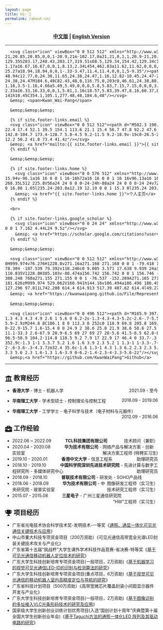```yaml
---
layout: page
title: Hi~ 👋
permalink: /about-cn/
---
```



[comment]: <> (  <h2 align="center">PAPER</h2>)
  <h3 align="center">
  <a href="/about-cn/">中文版</a> 
  | <a href="/about/">English Version</a> 
  </h3>


<div align="center">
  <table style="border: none; background-color: transparent;">
    <tr align="center">
      <td style="width: 70%; border: none; padding: 0.01; background-color: transparent;  vertical-align: middle; text-align: left;">

      <svg class="icon" viewBox="0 0 512 512" xmlns="http://www.w3.org/2000/svg"><path id="XMLID_501_-1" data-name="XMLID 501 -1" d="M408.67,298.53a21,21,0,1,1,20.9-21,20.85,20.85,0,0,1-20.9,21m-102.17,0a21,21,0,1,1,20.9-21,20.84,20.84,0,0,1-20.9,21M458.59,417.39C491.1,394.08,512,359.13,512,319.51c0-71.08-68.5-129.35-154.41-129.35S203.17,248.43,203.17,319.51s68.5,129.34,154.42,129.34c17.41,0,34.83-2.33,49.92-7,2.49-.86,3.48-1.17,4.64-1.17a16.67,16.67,0,0,1,8.13,2.34L454,462.83a11.62,11.62,0,0,0,3.48,1.17,5,5,0,0,0,4.65-4.66,14.27,14.27,0,0,0-.77-3.86c-.41-1.46-5-16-7.36-25.27a18.94,18.94,0,0,1-.33-3.47,11.4,11.4,0,0,1,5-9.35"/><path id="XMLID_505_-7" data-name="XMLID 505 -7" d="M246.13,178.51a24.47,24.47,0,0,1,0-48.94c12.77,0,24.38,11.65,24.38,24.47,1.16,12.82-10.45,24.47-24.38,24.47m-123.06,0A24.47,24.47,0,1,1,147.45,154a24.57,24.57,0,0,1-24.38,24.47M184.6,48C82.43,48,0,116.75,0,203c0,46.61,24.38,88.56,63.85,116.53C67.34,321.84,68,327,68,329a11.38,11.38,0,0,1-.66,4.49C63.85,345.14,59.4,364,59.21,365s-1.16,3.5-1.16,4.66a5.49,5.49,0,0,0,5.8,5.83,7.15,7.15,0,0,0,3.49-1.17L108,351c3.49-2.33,5.81-2.33,9.29-2.33a16.33,16.33,0,0,1,5.81,1.16c18.57,5.83,39.47,8.16,60.37,8.16h10.45a133.24,133.24,0,0,1-5.81-38.45c0-78.08,75.47-141,168.35-141h10.45C354.1,105.1,277.48,48,184.6,48"/></svg>
      &emsp; <span>Kwan_Wai-Pang</span>

      &emsp;&emsp;&emsp;

      {% if site.footer-links.email %}
      <svg class="icon" viewBox="0 0 512 512"><path d="M502.3 190.8c3.9-3.1 9.7-.2 9.7 4.7V400c0 26.5-21.5 48-48 48H48c-26.5 0-48-21.5-48-48V195.6c0-5 5.7-7.8 9.7-4.7 22.4 17.4 52.1 39.5 154.1 113.6 21.1 15.4 56.7 47.8 92.2 47.6 35.7.3 72-32.8 92.3-47.6 102-74.1 131.6-96.3 154-113.7zM256 320c23.2.4 56.6-29.2 73.4-41.4 132.7-96.3 142.8-104.7 173.4-128.7 5.8-4.5 9.2-11.5 9.2-18.9v-19c0-26.5-21.5-48-48-48H48C21.5 64 0 85.5 0 112v19c0 7.4 3.4 14.3 9.2 18.9 30.6 23.9 40.7 32.4 173.4 128.7 16.8 12.2 50.2 41.8 73.4 41.4z"/></svg>
      &emsp; <a href="mailto:{{ site.footer-links.email }}">{{ site.footer-links.email }}</a>
      {% endif %}

      &emsp;&emsp;&emsp;

      {% if site.footer-links.home %}
        <svg class="icon" viewBox="0 0 576 512" xmlns="http://www.w3.org/2000/svg"><path d="M280.37 148.26L96 300.11V464a16 16 0 0 0 16 16l112.81-.29a16 16 0 0 0 16-15.94v-96.1a16 16 0 0 1 16-16h72a16 16 0 0 1 16 16v96.13a16 16 0 0 0 16 15.94l112.89.29a16 16 0 0 0 16-16V300L295.67 148.26a12.19 12.19 0 0 0-15.3 0zM573.32 268.35L512 225.8V56a24 24 0 0 0-24-24h-88a24 24 0 0 0-24 24v72.11L318.47 43.05c-20.61-17.8-51.33-17.8-71.95 0L2.68 268.35a12 12 0 0 0-1.64 16.88l25.5 31.11a12 12 0 0 0 16.88 1.65l235.24-203.8a12.19 12.19 0 0 1 15.3 0l235.24 203.8a12 12 0 0 0 16.88-1.65l25.5-31.11a12 12 0 0 0-1.66-16.88z"/></svg>
        &emsp; <a href="{{ site.footer-links.home }}">个人主页</a>
      {% endif %}

      <br>

      {% if site.footer-links.google_scholar %}
        <svg class="icon" viewBox="0 0 24 24" xmlns="http://www.w3.org/2000/svg"><path d="M12 24a7 7 0 1 1 0-14 7 7 0 0 1 0 14zm0-24L0 9.5l4.838 3.94A8 8 0 0 1 12 9a8 8 0 0 1 7.162 4.44L24 9.5z"/></svg>
        &emsp; <a href="https://scholar.google.com/citations?user={{ site.footer-links.google_scholar }}">发表论文</a>
      {% endif %}

      &emsp;&emsp;&emsp;

      <svg class="icon" viewBox="0 0 512 512" xmlns="http://www.w3.org/2000/svg"><path fill-rule="evenodd" clip-rule="evenodd" d="M228.827 0H999.974v76.276H1228.8v271.16a271.168 271.168 0 0 1 -79.418 191.739 271.194 271.194 0 0 1 -152.294 76.537A271.13 271.13 0 0 1 920.55 768c-49.862 49.862 -117.146 78.304 -187.539 79.392v110.246c0 9.005 3.571 17.638 9.939 24a33.946 33.946 0 0 0 24 9.946c41.574 0 81.44 16.512 110.835 45.907a156.755 156.755 0 0 1 45.914 110.835V1228.8H305.103v-80.474a156.742 156.742 0 0 1 156.746 -156.742 33.933 33.933 0 0 0 24.001 -9.946 33.926 33.926 0 0 0 9.942 -24v-110.246A271.168 271.168 0 0 1 308.248 768a271.155 271.155 0 0 1 -76.537 -152.289A271.165 271.165 0 0 1 0 347.436V76.276h228.827zm0 160.941H84.666v186.494a186.496 186.496 0 0 0 144.161 181.626zM999.974 529.062V160.941h144.16v186.494a186.496 186.496 0 0 1 -54.624 131.871 186.496 186.496 0 0 1 -89.536 49.755M613.887 204.8l48.251 156.294H819.2l-127.296 97.011L742.208 614.4 614.913 517.39 487.62 614.4l49.275 -157.373L409.6 360.017h157.064z"/></svg>
      &emsp; <a href="https://kwanwaipang.github.io/File/Representative_works/Granted_patents.html">授权专利</a>

      &emsp;&emsp;&emsp;

      <svg class="icon" viewBox="0 0 496 512"><path d="M165.9 397.4c0 2-2.3 3.6-5.2 3.6-3.3.3-5.6-1.3-5.6-3.6 0-2 2.3-3.6 5.2-3.6 3-.3 5.6 1.3 5.6 3.6zm-31.1-4.5c-.7 2 1.3 4.3 4.3 4.9 2.6 1 5.6 0 6.2-2s-1.3-4.3-4.3-5.2c-2.6-.7-5.5.3-6.2 2.3zm44.2-1.7c-2.9.7-4.9 2.6-4.6 4.9.3 2 2.9 3.3 5.9 2.6 2.9-.7 4.9-2.6 4.6-4.6-.3-1.9-3-3.2-5.9-2.9zM244.8 8C106.1 8 0 113.3 0 252c0 110.9 69.8 205.8 169.5 239.2 12.8 2.3 17.3-5.6 17.3-12.1 0-6.2-.3-40.4-.3-61.4 0 0-70 15-84.7-29.8 0 0-11.4-29.1-27.8-36.6 0 0-22.9-15.7 1.6-15.4 0 0 24.9 2 38.6 25.8 21.9 38.6 58.6 27.5 72.9 20.9 2.3-16 8.8-27.1 16-33.7-55.9-6.2-112.3-14.3-112.3-110.5 0-27.5 7.6-41.3 23.6-58.9-2.6-6.5-11.1-33.3 2.6-67.9 20.9-6.5 69 27 69 27 20-5.6 41.5-8.5 62.8-8.5s42.8 2.9 62.8 8.5c0 0 48.1-33.6 69-27 13.7 34.7 5.2 61.4 2.6 67.9 16 17.7 25.8 31.5 25.8 58.9 0 96.5-58.9 104.2-114.8 110.5 9.2 7.9 17 22.9 17 46.4 0 33.7-.3 75.4-.3 83.6 0 6.5 4.6 14.4 17.3 12.1C428.2 457.8 496 362.9 496 252 496 113.3 383.5 8 244.8 8zM97.2 352.9c-1.3 1-1 3.3.7 5.2 1.6 1.6 3.9 2.3 5.2 1 1.3-1 1-3.3-.7-5.2-1.6-1.6-3.9-2.3-5.2-1zm-10.8-8.1c-.7 1.3.3 2.9 2.3 3.9 1.6 1 3.6.7 4.3-.7.7-1.3-.3-2.9-2.3-3.9-2-.6-3.6-.3-4.3.7zm32.4 35.6c-1.6 1.3-1 4.3 1.3 6.2 2.3 2.3 5.2 2.6 6.5 1 1.3-1.3.7-4.3-1.3-6.2-2.2-2.3-5.2-2.6-6.5-1zm-11.4-14.7c-1.6 1-1.6 3.6 0 5.9 1.6 2.3 4.3 3.3 5.6 2.3 1.6-1.3 1.6-3.9 0-6.2-1.4-2.3-4-3.3-5.6-2z"/></svg>
      &emsp;<a href="https://github.com/KwanWaiPang">Github</a>

</td>
      <td style="width: 10%; border: none; padding: 0.01; background-color: transparent; vertical-align: middle; text-align: right;">
        <img src="https://kwanwaipang.github.io/Poster_files/Image/Guan_Weipeng.jpg" width="100%" />
      </td>
    </tr>
  </table>

</div>

## <svg class="section-icon" viewBox="0 0 512 512"><path d="M496 128v16a8 8 0 0 1-8 8h-24v12c0 6.627-5.373 12-12 12H60c-6.627 0-12-5.373-12-12v-12H24a8 8 0 0 1-8-8v-16a8 8 0 0 1 4.941-7.392l232-88a7.996 7.996 0 0 1 6.118 0l232 88A8 8 0 0 1 496 128zm-24 304H40c-13.255 0-24 10.745-24 24v16a8 8 0 0 0 8 8h464a8 8 0 0 0 8-8v-16c0-13.255-10.745-24-24-24zM96 192v192H60c-6.627 0-12 5.373-12 12v20h416v-20c0-6.627-5.373-12-12-12h-36V192h-64v192h-64V192h-64v192h-64V192H96z"/></svg> 教育经历

- **香港大学** - 博士 - 机器人学    <span style="float:right;">2021.09 - 至今</span>

- **华南理工大学** - 学术型硕士 - 控制理论与控制工程   <span style="float:right;">2016.09 - 2019.06</span>

- **华南理工大学** - 工学学士 - 电子科学与技术（电子材料与元器件）  <span style="float:right;">2012.09 - 2016.06</span>



## <svg class="section-icon" viewBox="0 0 512 512"><path d="M320 336c0 8.84-7.16 16-16 16h-96c-8.84 0-16-7.16-16-16v-48H0v144c0 25.6 22.4 48 48 48h416c25.6 0 48-22.4 48-48V288H320v48zm144-208h-80V80c0-25.6-22.4-48-48-48H176c-25.6 0-48 22.4-48 48v48H48c-25.6 0-48 22.4-48 48v80h512v-80c0-25.6-22.4-48-48-48zm-144 0H192V96h128v32z"/></svg> 工作经验

- 2022.06 ~ 2022.09&emsp;&emsp;&emsp; **TCL科技集团有限公司**   <span style="float:right;">技术顾问（兼职）</span>
- 2020.04 - 2020.08&emsp;&emsp;&emsp; **华为技术有限公司** - 网络产品与解决方案 - 创新实验室   <span style="float:right;">解决方案工程师 (特聘实习生)</span>
- 2019.10 - 2020.01&emsp;&emsp;&emsp; **香港中文大学** - 信息工程系   <span style="float:right;">助理研究员</span>
- 2018.10 - 2019.10&emsp;&emsp;&emsp; **中国科学院深圳先进技术研究院** - 先进计算与数字工程研究所 - 多媒体研究中心   <span style="float:right;">助理研究员</span>
- 2018.09 - 2018.10&emsp;&emsp;&emsp; **普联技术有限公司** - 研发处 - SOHO产品线  <span style="float:right;">图像研发工程师（实习生）</span>
- 2018.06 - 2018.09&emsp;&emsp;&emsp; **华为技术有限公司** - 中央研究院 - 玻普实验室   <span style="float:right;">技术研究工程师（实习生）</span>
- 2015.07 - 2015.08&emsp;&emsp;&emsp; **三星电子** - 广州三星通信研究院   <span style="float:right;">“HW”工程师（实习生）</span>


<!-- ## <svg class="section-icon" viewBox="0 0 640 512"><path d="M278.9 511.5l-61-17.7c-6.4-1.8-10-8.5-8.2-14.9L346.2 8.7c1.8-6.4 8.5-10 14.9-8.2l61 17.7c6.4 1.8 10 8.5 8.2 14.9L293.8 503.3c-1.9 6.4-8.5 10.1-14.9 8.2zm-114-112.2l43.5-46.4c4.6-4.9 4.3-12.7-.8-17.2L117 256l90.6-79.7c5.1-4.5 5.5-12.3.8-17.2l-43.5-46.4c-4.5-4.8-12.1-5.1-17-.5L3.8 247.2c-5.1 4.7-5.1 12.8 0 17.5l144.1 135.1c4.9 4.6 12.5 4.4 17-.5zm327.2.6l144.1-135.1c5.1-4.7 5.1-12.8 0-17.5L492.1 112.1c-4.8-4.5-12.4-4.3-17 .5L431.6 159c-4.6 4.9-4.3 12.7.8 17.2L523 256l-90.6 79.7c-5.1 4.5-5.5 12.3-.8 17.2l43.5 46.4c4.5 4.9 12.1 5.1 17 .6z"/></svg> 项目经历 -->

## <svg class="section-icon" viewBox="0 0 576 512"><path d="M572.1 82.38C569.5 71.59 559.8 64 548.7 64h-100.8c.2422-12.45 .1078-23.7-.1559-33.02C447.3 13.63 433.2 0 415.8 0H160.2C142.8 0 128.7 13.63 128.2 30.98C127.1 40.3 127.8 51.55 128.1 64H27.26C16.16 64 6.537 71.59 3.912 82.38C3.1 85.78-15.71 167.2 37.07 245.9c37.44 55.82 100.6 95.03 187.5 117.4c18.7 4.805 31.41 22.06 31.41 41.37C256 428.5 236.5 448 212.6 448H208c-26.51 0-47.99 21.49-47.99 48c0 8.836 7.163 16 15.1 16h223.1c8.836 0 15.1-7.164 15.1-16c0-26.51-21.48-48-47.99-48h-4.644c-23.86 0-43.36-19.5-43.36-43.35c0-19.31 12.71-36.57 31.41-41.37c86.96-22.34 150.1-61.55 187.5-117.4C591.7 167.2 572.9 85.78 572.1 82.38zM77.41 219.8C49.47 178.6 47.01 140.4 48.81 112h80.34c-1.135 34.1 3.773 68.24 16.41 101.7C110.4 215.5 91.91 210.9 77.41 219.8zM498.6 219.8c-14.5-8.918-33.07-3.68-48.3 1.799C462.8 188.1 467.9 153.1 466.9 112h80.34C548.1 140.4 546.5 178.6 498.6 219.8z"/></svg> 项目经历

- 广东省光电技术协会科学技术奖-发明技术-一等奖《[通照、通显一体化可见光通信关键技术与应用](https://kwanwaipang.github.io/ubuntu_md_blog/images/%E5%BE%AE%E4%BF%A1%E5%9B%BE%E7%89%87_20250213102955.jpg)》
- 中山市重大科技专项资金项目（200万资助）《可见光通信高带宽全光谱LED封装关键技术攻关与产业化》
- 广东省第十五届“挑战杯”大学生课外学术科技作品竞赛-省决赛-特等奖《[基于可见光通信移动机器人定位技术的研究](https://r-c-group.github.io/blog_media/images/挑战杯省赛奖状背面.jpg)》
- 广东大学生科技创新培育专项资金项目(一般项目，2万资助)《[基于机器学习的视觉可见光通信LED-ID的识别与检测算法的研究](https://www.gdcyl.org/xxb/ShowArticle.asp?ArticleID=237103)》
- 广东大学生科技创新培育专项资金项目(重点项目，6万资助)《[基于视觉可见光通信的移动机器人室内高精度定位与导航的研究](https://www.gdcyl.org/xxb/ShowArticle.asp?ArticleID=230724)》
- 广东省科技计划项目（500万资助）《高带宽微芯片覆晶封装小间距显示器件开发与产业化》
- 广东大学生科技创新培育专项资金项目(一般项目，2万资助)《[基于图像识别的多址接入VLC光条形码技术的研究及应用](http://czt.gd.gov.cn/attachment/0/1/1286/177942.pdf)》
- 国家级大学生创新创业训练计划优秀项目(入选“国创计划十周年”庆典暨第十届全国大学生创新创业年会)《[基于Taguchi方法的通照一体化LED 阵列及其驱动电路的研究](http://gjcxcy.bjtu.edu.cn/ChengGuoZhanShiDetail.aspx?8A74309679375E0AE72BE8009D45FD33)》


<!-- ## <svg class="section-icon" viewBox="0 0 576 512"><path d="M572.1 82.38C569.5 71.59 559.8 64 548.7 64h-100.8c.2422-12.45 .1078-23.7-.1559-33.02C447.3 13.63 433.2 0 415.8 0H160.2C142.8 0 128.7 13.63 128.2 30.98C127.1 40.3 127.8 51.55 128.1 64H27.26C16.16 64 6.537 71.59 3.912 82.38C3.1 85.78-15.71 167.2 37.07 245.9c37.44 55.82 100.6 95.03 187.5 117.4c18.7 4.805 31.41 22.06 31.41 41.37C256 428.5 236.5 448 212.6 448H208c-26.51 0-47.99 21.49-47.99 48c0 8.836 7.163 16 15.1 16h223.1c8.836 0 15.1-7.164 15.1-16c0-26.51-21.48-48-47.99-48h-4.644c-23.86 0-43.36-19.5-43.36-43.35c0-19.31 12.71-36.57 31.41-41.37c86.96-22.34 150.1-61.55 187.5-117.4C591.7 167.2 572.9 85.78 572.1 82.38zM77.41 219.8C49.47 178.6 47.01 140.4 48.81 112h80.34c-1.135 34.1 3.773 68.24 16.41 101.7C110.4 215.5 91.91 210.9 77.41 219.8zM498.6 219.8c-14.5-8.918-33.07-3.68-48.3 1.799C462.8 188.1 467.9 153.1 466.9 112h80.34C548.1 140.4 546.5 178.6 498.6 219.8z"/></svg> 奖状及荣誉 -->

<!-- - 2019.05&emsp;&emsp;&emsp;获广东省第十五届“挑战杯”大学生课外学术科技作品竞赛决赛特等奖；
- 2018.10&emsp;&emsp;&emsp;获研究生国家奖学金；
- 2017.06&emsp;&emsp;&emsp;获国家级大学生创新创业训练计划优秀项目负责人（并入选“国创计划十周年”庆典暨第十届全国大学生创新创业年会）； -->

<br>
<br>
<br>

<style>
.icon, .section-icon {
  width: 1.2em;
  height: 1.2em;
  fill: currentColor;
  vertical-align: middle;
}

.section-icon {
  width: 1.1em;
  height: 1.1em;
}
</style>